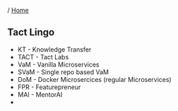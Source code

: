 / [Home](index.md)

## Tact Lingo

- KT    - Knowledge Transfer
- TACT  - Tact Labs
- VaM   - Vanilla Microservices
- SVaM  - Single repo based VaM
- DoM   - Docker Microsercices (regular Microservices)
- FPR   - Featurepreneur
- MAI   - MentorAI
-